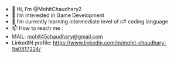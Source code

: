 - 👋 Hi, I’m @MohitChaudhary2
- 👀 I’m interested in Game Development 
- 🌱 I’m currently learning intermediate level of c# coding language
- 📫 How to reach me :
-  MAIL: mohit45chaudhary@gmail.com
- LinkedIN profile: https://www.linkedin.com/in/mohit-chaudhary-9a0817224/

<!---
MohitChaudhary2/MohitChaudhary2 is a ✨ special ✨ repository because its `README.md` (this file) appears on your GitHub profile.
You can click the Preview link to take a look at your changes.
--->
